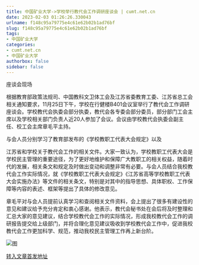 ```yaml
---
title: 中国矿业大学->学校举行教代会工作调研座谈会 | cumt.net.cn
date: 2023-02-03 01:26:26.330043
urlname: f148c95a79775e4c61e62b02b1ad76bf
slug: f148c95a79775e4c61e62b02b1ad76bf
tags: 
- 中国矿业大学
categories:
- cumt.net.cn
- 中国矿业大学
authorbox: false
sidebar: false
---
```

座谈会现场  

根据教育部政策法规司、中国教科文卫体工会及江苏省委教育工委、江苏省总工会相关通知要求，11月25日下午，学校在行健楼B401会议室举行了教代会工作调研座谈会。学校教代会执委会部分执委，教代会各专委会部分委员，部分部门工会主席以及学校相关部门负责人近20人参加了会议。会议由学校教代会执委会副主任、校工会主席章毛平主持。

与会人员分别学习了教育部发布的《学校教职工代表大会规定》以及
<!--more-->
江苏省和学校关于教代会工作的相关文件。大家一致认为，学校教职工代表大会是学校民主管理的重要途径，为了更好地维护和保障广大教职工的相关权益，随着时代的发展，相关条文和规定及时做出变动和调整非常有必要。与会人员结合我校教代会工作实际情况，就《学校教职工代表大会规定》《江苏省高等学校教职工代表大会实施办法》等文件的相关条文，特别是对其中的指导思想、具体职权、工作保障等内容的表述、框架等提出了具体的修改意见。

章毛平对与会人员提前认真学习和查阅相关文件资料，会上提出了很多有建设性的意见和建议给予充分肯定和衷心感谢。他表示，教代会秘书处在会后将及时整理和汇总大家的意见建议，结合学校教代会工作的实际情况，形成我校教代会工作的调研报告提交给上级部门，并将合理化意见建议吸收到学校教代会工作中，促进我校教代会工作更加科学、规范，推动我校民主管理工作再上新台阶。

![图](https://xwzx.cumt.edu.cn/_upload/article/images/a9/5a/b23dd69e4d30af66c20bc874c664/ec566a93-c03c-4e83-a3de-1f0a786dd828.jpg)

[转入文章首发地址](https://xwzx.cumt.edu.cn/ba/9d/c523a637597/page.htm)